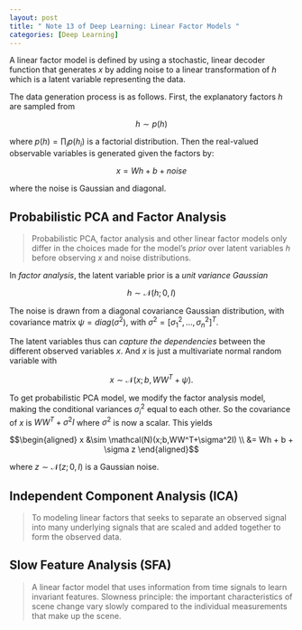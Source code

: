 ```yaml
---
layout: post
title: " Note 13 of Deep Learning: Linear Factor Models "
categories: [Deep Learning]
---
```


<script type="text/x-mathjax-config">MathJax.Hub.Config({tex2jax: {inlineMath:[['$','$']]}});</script>
<script src='https://cdnjs.cloudflare.com/ajax/libs/mathjax/2.7.5/latest.js?config=default' async></script>


A linear factor model is defined by using a stochastic, linear decoder function that generates $x$ by adding noise to a linear transformation of $h$ which is a latent variable representing the data.

The data generation process is as follows. First, the explanatory factors $h$ are sampled from

$$
h \sim p(h)
$$

where $p(h) = \prod_i p(h_i)$ is a factorial distribution. Then the real-valued observable variables is generated given the factors by:

$$
x = Wh + b + noise
$$

where the noise is Gaussian and diagonal.

## Probabilistic PCA and Factor Analysis
> Probabilistic PCA, factor analysis and other linear factor models only differ in the choices made for the model’s *prior* over latent variables $h$ before observing $x$ and noise distributions.

In *factor analysis*, the latent variable prior is a *unit variance Gaussian*

$$
h \sim \mathcal{N}(h;0,I)
$$

The noise is drawn from a diagonal covariance Gaussian distribution, with covariance matrix $\psi = diag(\sigma^2)$, with $\sigma^2 = [\sigma_1^2,...,\sigma_n^2]^T$.

The latent variables thus can *capture the dependencies* between the different observed variables $x$. And $x$ is just a multivariate normal random variable with

$$
x \sim \mathcal{N}(x;b,WW^T+\psi).
$$

To get probabilistic PCA model, we modify the factor analysis model, making the conditional variances $\sigma_i^2$ equal to each other. So the covariance of $x$ is $WW^T+\sigma^2I$ where $\sigma^2$ is now  a scalar. This yields

$$\begin{aligned}
x &\sim \mathcal(N)(x;b,WW^T+\sigma^2I) \\
  &= Wh + b + \sigma z
\end{aligned}$$

where $z \sim \mathcal{N}(z;0,I)$ is a Gaussian noise.

## Independent Component Analysis (ICA)
> To modeling linear factors that seeks to separate an observed signal into many underlying signals that are scaled and added together to form the observed data.

## Slow Feature Analysis (SFA)
> A linear factor model that uses information from time signals to learn invariant features.
> Slowness principle: the important characteristics of scene change vary slowly compared to the individual measurements that make up the scene.

